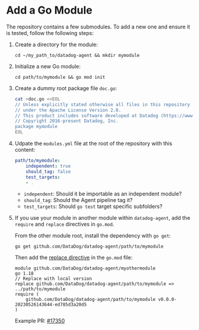 # Add a Go Module

The repository contains a few submodules. To add a new one and ensure it is tested, follow the following steps:


1. Create a directory for the module:
    ```
    cd ~/my_path_to/datadog-agent && mkdir mymodule
    ```


2. Initialize a new Go module:
    ```
    cd path/to/mymodule && go mod init
    ```


3.  Create a dummy root package file `doc.go`:
    ```bash
    cat >doc.go <<EOL
    // Unless explicitly stated otherwise all files in this repository are licensed
    // under the Apache License Version 2.0.
    // This product includes software developed at Datadog (https://www.datadoghq.com/).
    // Copyright 2016-present Datadog, Inc.
    package mymodule
    EOL
    ```


4.  Udpate the `modules.yml` file at the root of the repository with this content:

    ```yaml
    path/to/mymodule:
        independent: true
        should_tag: false
        test_targets:
        - .
    ```

    - `independent`: Should it be importable as an independent module?
    - `should_tag`: Should the Agent pipeline tag it?
    - `test_targets`: Should `go test` target specific subfolders?


5.  If you use your module in another module within `datadog-agent`, add the `require` and `replace` directives in `go.mod`.

    From the other module root, install the dependency with `go get`:
    ```
    go get github.com/DataDog/datadog-agent/path/to/mymodule
    ```
    Then add the [replace directive](https://go.dev/ref/mod#go-mod-file-replace) in the `go.mod` file:
    ```
    module github.com/DataDog/datadog-agent/myothermodule
    go 1.18
    // Replace with local version
    replace github.com/DataDog/datadog-agent/path/to/mymodule => ../path/to/mymodule
    require (
        github.com/DataDog/datadog-agent/path/to/mymodule v0.0.0-20230526143644-ed785d3a20d5
    )
    ```
    Example PR: [#17350](https://github.com/DataDog/datadog-agent/pull/17350/files)

